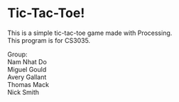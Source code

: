 # Tic-Tac-Toe!

This is a simple tic-tac-toe game made with Processing. <br>
This program is for CS3035. <br>

Group: <br>
Nam Nhat Do <br>
Miguel Gould <br>
Avery Gallant<br>
Thomas Mack <br>
Nick Smith<br>
